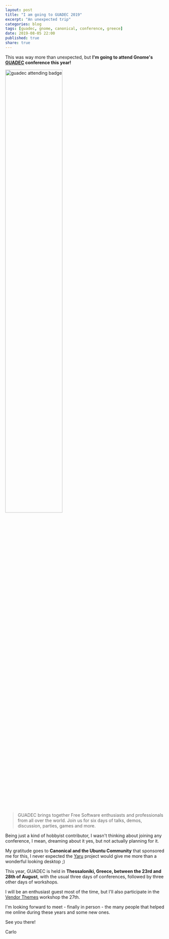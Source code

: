 ```yaml
---
layout: post
title: "I am going to GUADEC 2019"
excerpt: "An unexpected trip"
categories: blog
tags: [guadec, gnome, canonical, conference, greece]
date: 2019-08-05 22:00
published: true
share: true
---
```


This was way more than unexpected, but **I'm going to attend Gnome's [GUADEC](https://2019.guadec.org/) conference this year!**

<img alt="guadec attending badge" src="/images/2019-GUADEC-attending-badge.svg" width="60%" align="middle">

> GUADEC brings together Free Software enthusiasts and professionals from all over the world. Join us for six days of talks, demos, discussion, parties, games and more.

Being just a kind of hobbyist contributor, I wasn't thinking about joining any conference, I mean, dreaming about it yes, but not actually planning for it.

My gratitude goes to **Canonical and the Ubuntu Community** that sponsored me for this, I never expected the [Yaru](https://github.com/ubuntu/yaru) project would give me more than a wonderful looking desktop ;)

This year, GUADEC is held in **Thessaloniki, Greece, between the 23rd and 28th of August**, with the usual three days of conferences, followed by three other days of workshops.

I will be an enthusiast guest most of the time, but I'll also participate in the [Vendor Themes](https://wiki.gnome.org/GUADEC/2019/Hackingdays/VendorThemes) workshop the 27th.

I'm looking forward to meet - finally in person - the many people that helped me online during these years and some new ones.

See you there!

Carlo

